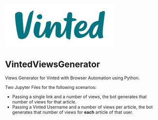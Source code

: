 ![vinted_logo](https://github.com/Tomawk/VintedViewsGenerator/blob/main/vinted_img.png)  

# VintedViewsGenerator

Views Generator for Vinted with Browser Automation using Python.

Two Jupyter Files for the following scenarios:
* Passing a single link and a number of views, the bot generates that number of views for that article.
* Passing a Vinted Username and a number of views per article, the bot generates that number of views for **each** article of that user.
